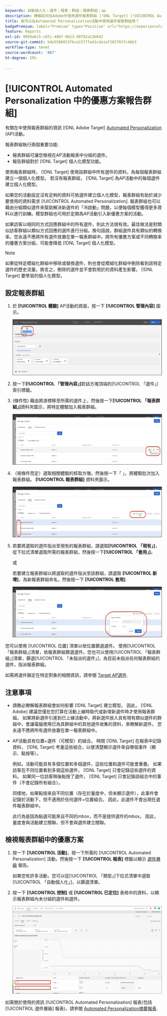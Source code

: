 ```yaml
---
keywords: 自動個人化；選件；報表；群組；報表群組；ap
description: 瞭解如何在Adobe中使用選件報表群組 [!DNL Target] [!UICONTROL Automated Personalization] 活動。
title: 我可以在Automated Personalization活動中使用選件報表群組嗎？
badgePremium: label="Premium" type="Positive" url="https://experienceleague.adobe.com/docs/target/using/introduction/intro.html?lang=en#premium newtab=true" tooltip="See what's included in Target Premium."
feature: Reports
exl-id: 9058a6c5-c651-480f-9b23-d0782a13b042
source-git-commit: bde5506033fbca1577fad1cda1af203702fc4bb3
workflow-type: tm+mt
source-wordcount: '867'
ht-degree: 29%

---
```


# [!UICONTROL Automated Personalization 中的優惠方案報告群組]

有關在中使用報表群組的資訊 [!DNL Adobe Target] [Automated Personalization](/help/main/c-activities/t-automated-personalization/automated-personalization.md) (AP)活動。

報表群組執行兩個重要功能:

* 報表群組可讓您檢視在AP活動報表中分組的選件。
* 報告群組對於 [!DNL Target] 個人化模型功能。

使用報表群組時， [!DNL Target] 使用該群組中所有選件的資料，為每個報表群組建立一個個人化模型。 若沒有報表群組， [!DNL Target] 為AP活動中的每個選件建立個人化模型。

如果您的活動設定沒有足夠的資料可依選件建立個人化模型，報表群組有助於減少要使用的資料需求 [!UICONTROL Automated Personalization]. 報表群組也可以藉由分組類似選件來幫助解決新選件的「冷啟動」問題，以便每個模型獲得更多資料以進行訓練。模型群組也可用於定期為AP活動引入新優惠方案的活動。

如果訪客以相同的方式回應群組中的所有選件，則此方法很有效。最佳做法是對類似訪客群組以類似方式回應的選件進行分組。換句話說，群組選件具有類似的轉換率。您永遠不應將所有選件放置在單一報表群組中。將所有優惠方案或不同轉換率的優惠方案分組，可能會降低 [!DNL Target] 個人化模型。

>[!NOTE]
>
>如果從特定模組化群組中移除或替換選件，則也會從模組化群組中刪除看到該特定選件的歷史流量。換言之，刪除的選件並不會對用於的資料產生影響。 [!DNL Target] 要學習的個人化模型。

## 設定報表群組

1. 於 **[!UICONTROL 體驗]** AP活動的頁面，按一下 **[!UICONTROL 管理內容]** 圖示。

   ![「管理內容」圖示](/help/main/c-reports/assets/ap_manage_content.png)

1. 按一下&#x200B;**[!UICONTROL 「管理內容」]**&#x200B;對話方塊頂端的[!UICONTROL 「選件」]索引標籤。
1. (條件性) 藉由將游標移至所需的選件上，然後按一下&#x200B;**[!UICONTROL 「報表群組」]**&#x200B;資料夾圖示，將特定體驗加入報表群組。

   ![「報表群組」圖示](/help/main/c-reports/assets/ap_manage_content_2.png)

1. （視條件而定）選取相關體驗的核取方塊，然後按一下「 」，將體驗批次加入報表群組。 **[!UICONTROL 報表群組]** 資料夾圖示。

   ![「報表群組」圖示](/help/main/c-reports/assets/ap_manage_content_3.png)

1. 若要將選取的選件指派至現有的報表群組，請選取&#x200B;**[!UICONTROL 「現有」]**，從下拉式清單選取所需的報表群組，然後按一下&#x200B;**[!UICONTROL 「套用」]**。

   或

   若要建立報表群組以將選取的選件指派至該群組，請選取 **[!UICONTROL 新增]**，為新報表群組命名，然後按一下 **[!UICONTROL 套用]**.

   ![建立新報表群組的新圖示](/help/main/c-reports/assets/ap_reporting_groups.png)

您可以使用 [!UICONTROL 位置] 清單以依位置篩選選件。 使用[!UICONTROL 「報表群組」]清單，依報表群組篩選選件。您也可以使用[!UICONTROL 「報表群組」]清單，篩選[!UICONTROL 「未指派的選件」]，為目前未指派任何報表群組的選件，指派報表群組。

如需將選件鎖定在特定對象的相關資訊，請參閱 [Target AP選件](/help/main/c-activities/t-automated-personalization/ap-target-offers.md#task_F207ED7A41B84FD39BB6FCBFABF4B23E).

## 注意事項

* 請務必瞭解報表群組會如何影響 [!DNL Target] 建立模型。 因此， [!DNL Adobe] 建議您僅在您打算在活動上線時取代或新增新選件時才使用報表群組。 如果將新選件引進到已上線活動中，將新選件放入具有現有類似選件的群組中，會讓電腦使用已為其群組中的其他選件收集的資料，來瞭解新選件。 您永遠不應將所有選件放置在單一報表群組中。

* AP活動具有位置+選件（可模型）的組合。 時間 [!DNL Target] 在報表中記錄資料， [!DNL Target] 考量這些組合，以便清楚顯示選件來自哪個事件（顯示、點按等）。

   例如，活動可能具有多個位置和多個選件，這些位置和選件可能會重疊。 如果訪客在不同位置看到多個這些選件， [!DNL Target] 只會記錄這些選件的資料。 如果同一位訪客稍後點按了選件， [!DNL Target] 只會記錄該組合中的事件（不會記錄所有組合）。

   同樣地，如果點按來自不同位置（存在於量度中，但未顯示選件），此事件會記錄於活動下，但不適用於任何選件+位置組合。 因此，此選件不會出現在選件報表群組中。

   此行為是因為點選可能來自不同的mbox，而不是提供選件的mbox。 因此，量度會與活動建立關聯，但不會與選件建立關聯。

## 檢視報表群組中的優惠方案

1. 按一下 **[!UICONTROL 活動]**，按一下所需的 [!UICONTROL Automated Personalization] 活動，然後按一下 **[!UICONTROL 報表]** 標籤以顯示 [選件層級](/help/main/c-reports/personalization-reports/reports-ap.md) 報告。

   如果您有許多活動，您可以從[!UICONTROL 「類型」]下拉式清單中選取[!UICONTROL 「自動個人化」]，以篩選清單。

1. 按一下 **[!UICONTROL 控制]** 或 **[!UICONTROL 已定位]** 表格中的資料，以顯示報表群組內未分組的選件和選件。

   ![優惠方案群組：控制與目標](/help/main/c-reports/c-report-settings/assets/offer-groups.png)

如需關於使用的資訊 [!UICONTROL Automated Personalization] 報表(包括 [!UICONTROL 選件層級] 報表)，請參閱 [Automated Personalization摘要報表](/help/main/c-reports/personalization-reports/reports-ap.md).


